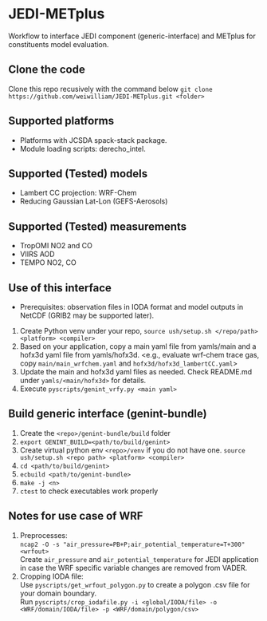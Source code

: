# JEDI-METplus
Workflow to interface JEDI component (generic-interface) and METplus for constituents model evaluation.

## Clone the code
Clone this repo recusively with the command below
`git clone https://github.com/weiwilliam/JEDI-METplus.git <folder>`

## Supported platforms
* Platforms with JCSDA spack-stack package.
* Module loading scripts: derecho_intel.

## Supported (Tested) models 
* Lambert CC projection: WRF-Chem
* Reducing Gaussian Lat-Lon (GEFS-Aerosols)

## Supported (Tested) measurements
* TropOMI NO2 and CO
* VIIRS AOD
* TEMPO NO2, CO

## Use of this interface
* Prerequisites: observation files in IODA format and model outputs in NetCDF (GRIB2 may be supported later).
1. Create Python venv under your repo, `source ush/setup.sh </repo/path> <platform> <compiler>`
2. Based on your application, copy a main yaml file from yamls/main and a hofx3d yaml file from yamls/hofx3d.
   <e.g., evaluate wrf-chem trace gas, copy `main/main_wrfchem.yaml` and `hofx3d/hofx3d_lambertCC.yaml`>
3. Update the main and hofx3d yaml files as needed. Check README.md under `yamls/<main/hofx3d>` for details.
4. Execute `pyscripts/genint_vrfy.py <main yaml>`

## Build generic interface (genint-bundle)
1. Create the `<repo>/genint-bundle/build` folder
2. `export GENINT_BUILD=<path/to/build/genint>`
3. Create virtual python env `<repo>/venv` if you do not have one.
   `source ush/setup.sh <repo path> <platform> <compiler>`
4. `cd <path/to/build/genint>`
5. `ecbuild <path/to/genint-bundle>`
6. `make -j <n>`
7. `ctest` to check executables work properly

## Notes for use case of WRF
1. Preprocesses:\
   `ncap2 -O -s "air_pressure=PB+P;air_potential_temperature=T+300" <wrfout>`\
   Create `air_pressure` and `air_potential_temperature` for JEDI application in case the WRF specific variable changes are removed from VADER.
2. Cropping IODA file:\
   Use `pyscripts/get_wrfout_polygon.py` to create a polygon .csv file for your domain boundary.\
   Run `pyscripts/crop_iodafile.py -i <global/IODA/file> -o <WRF/domain/IODA/file> -p <WRF/domain/polygon/csv>`
   
